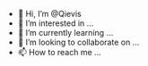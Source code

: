 - 👋 Hi, I’m @Qievis
- 👀 I’m interested in ...
- 🌱 I’m currently learning ...
- 💞️ I’m looking to collaborate on ...
- 📫 How to reach me ...

<!---
Qievis/Qievis is a ✨ special ✨ repository because its `README.md` (this file) appears on your GitHub profile.
You can click the Preview link to take a look at your changes.
--->
